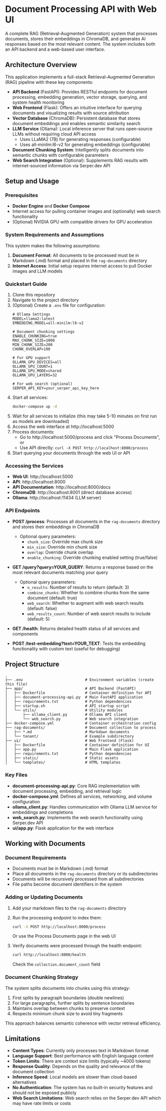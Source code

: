 # Document Processing API with Web UI

A complete RAG (Retrieval-Augmented Generation) system that processes documents, stores their embeddings in ChromaDB, and generates AI responses based on the most relevant content. The system includes both an API backend and a web-based user interface.

## Architecture Overview

This application implements a full-stack Retrieval-Augmented Generation (RAG) pipeline with these key components:

- **API Backend** (FastAPI): Provides RESTful endpoints for document processing, embedding generation, vector storage, querying, and system health monitoring
- **Web Frontend** (Flask): Offers an intuitive interface for querying documents and visualizing results with source attribution
- **Vector Database** (ChromaDB): Persistent database that stores document embeddings and enables semantic similarity search
- **LLM Service** (Ollama): Local inference server that runs open-source LLMs without requiring cloud API access
  - Uses LLaMA2 (7B) for generating responses (configurable)
  - Uses all-minilm:l6-v2 for generating embeddings (configurable)
- **Document Chunking System**: Intelligently splits documents into semantic chunks with configurable parameters
- **Web Search Integration** (Optional): Supplements RAG results with internet-sourced information via Serper.dev API

## Setup and Usage

### Prerequisites

- **Docker Engine** and **Docker Compose**
- Internet access for pulling container images and (optionally) web search functionality
- (Optional) NVIDIA GPU with compatible drivers for GPU acceleration

### System Requirements and Assumptions

This system makes the following assumptions:

1. **Document Format**: All documents to be processed must be in Markdown (.md) format and placed in the `rag-documents` directory
2. **Internet Access**: Initial setup requires internet access to pull Docker images and LLM models

### Quickstart Guide

1. Clone this repository
2. Navigate to the project directory
3. (Optional) Create a `.env` file for configuration:
   ```
   # Ollama Settings
   MODEL=llama2:latest
   EMBEDDING_MODEL=all-minilm:l6-v2
   
   # Document chunking settings
   ENABLE_CHUNKING=true
   MAX_CHUNK_SIZE=1000
   MIN_CHUNK_SIZE=200
   CHUNK_OVERLAP=100
   
   # For GPU support
   OLLAMA_GPU_DEVICES=all
   OLLAMA_GPU_COUNT=1
   OLLAMA_GPU_MODE=shared
   OLLAMA_GPU_LAYERS=32
   
   # For web search (optional)
   SERPER_API_KEY=your_serper_api_key_here
   ```
4. Start all services:
   ```bash
   docker-compose up -d
   ```
5. Wait for all services to initialize (this may take 5-10 minutes on first run as models are downloaded)
6. Access the web interface at http://localhost:5000
7. Process documents:
   - Go to http://localhost:5000/process and click "Process Documents", or
   - Use API directly: `curl -X POST http://localhost:8000/process`
8. Start querying your documents through the web UI or API

### Accessing the Services

- **Web UI**: http://localhost:5000
- **API**: http://localhost:8000
- **API Documentation**: http://localhost:8000/docs
- **ChromaDB**: http://localhost:8001 (direct database access)
- **Ollama**: http://localhost:11434 (LLM server)
### API Endpoints

- **POST /process**: Processes all documents in the `rag-documents` directory and stores their embeddings in ChromaDB
  - Optional query parameters:
    - `chunk_size`: Override max chunk size
    - `min_size`: Override min chunk size
    - `overlap`: Override chunk overlap
    - `enable_chunking`: Override chunking enabled setting (true/false)
  
- **GET /query?query=YOUR_QUERY**: Returns a response based on the most relevant documents matching your query
  - Optional query parameters:
    - `n_results`: Number of results to return (default: 3)
    - `combine_chunks`: Whether to combine chunks from the same document (default: true)
    - `web_search`: Whether to augment with web search results (default: false)
    - `web_results_count`: Number of web search results to include (default: 5)

- **GET /health**: Returns detailed health status of all services and components

- **POST /test-embedding?text=YOUR_TEXT**: Tests the embedding functionality with custom text (useful for debugging)

## Project Structure

```
.
├── .env                            # Environment variables (create this file)
├── app/                            # API Backend (FastAPI)
│   ├── Dockerfile                  # Container definition for API
│   ├── document-processing-api.py  # Main FastAPI application
│   ├── requirements.txt            # Python dependencies
│   ├── startup.sh                  # API startup script
│   └── utils/                      # Utility modules
│       ├── ollama_client.py        # Ollama API client
│       └── web_search.py           # Web search integration
├── docker-compose.yml              # Container orchestration config
├── rag-documents/                  # Document collection to process
│   ├── *.md                        # Markdown documents
│   └── tenant/                     # Example subdirectory
├── ui/                             # Web Frontend (Flask)
│   ├── Dockerfile                  # Container definition for UI
│   ├── app.py                      # Main Flask application
│   ├── requirements.txt            # Python dependencies
│   ├── static/                     # Static assets
│   └── templates/                  # HTML templates
```

### Key Files

- **document-processing-api.py**: Core RAG implementation with document processing, embedding, and retrieval logic
- **docker-compose.yml**: Defines all services, networking, and volume configuration
- **ollama_client.py**: Handles communication with Ollama LLM service for embeddings and completions
- **web_search.py**: Implements the web search functionality using Serper.dev API
- **ui/app.py**: Flask application for the web interface

## Working with Documents

### Document Requirements

- Documents must be in Markdown (.md) format
- Place all documents in the `rag-documents` directory or its subdirectories 
- Documents will be recursively processed from all subdirectories
- File paths become document identifiers in the system

### Adding or Updating Documents

1. Add your markdown files to the `rag-documents` directory
2. Run the processing endpoint to index them:
   ```bash
   curl -X POST http://localhost:8000/process
   ```
   Or use the Process Documents page in the web UI

3. Verify documents were processed through the health endpoint:
   ```bash
   curl http://localhost:8000/health
   ```
   Check the `collection.document_count` field

### Document Chunking Strategy

The system splits documents into chunks using this strategy:

1. First splits by paragraph boundaries (double newlines)
2. For large paragraphs, further splits by sentence boundaries
3. Maintains overlap between chunks to preserve context
4. Respects minimum chunk size to avoid tiny fragments

This approach balances semantic coherence with vector retrieval efficiency.

## Limitations

- **Content Types**: Currently only processes text in Markdown format
- **Language Support**: Best performance with English language content
- **Token Limits**: There are context size limits (typically ~4000 tokens)
- **Response Quality**: Depends on the quality and relevance of the document collection
- **Inference Speed**: Local models are slower than cloud-based alternatives
- **No Authentication**: The system has no built-in security features and should not be exposed publicly
- **Web Search Limitations**: Web search relies on the Serper.dev API which may have rate limits or costs